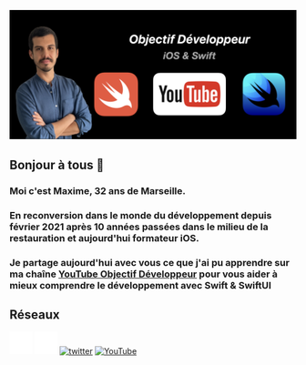 ![Moi c'est Maxime, 32 ans de Marseille.](https://github.com/ObjectifDeveloppeur/ObjectifDeveloppeur/blob/main/banniere.png)

## Bonjour à tous 👋
### Moi c'est Maxime, 32 ans de Marseille.
### En reconversion dans le monde du développement depuis février 2021 après 10 années passées dans le milieu de la restauration et aujourd'hui formateur iOS.
### Je partage aujourd'hui avec vous ce que j'ai pu apprendre sur ma chaîne [YouTube Objectif Développeur](https://www.youtube.com/c/ObjectifDéveloppeur) pour vous aider à mieux comprendre le développement avec Swift & SwiftUI

## Réseaux

[<img src='https://github.com/ObjectifDeveloppeur/ObjectifDeveloppeur/blob/main/linkedin.png' alt='linkedin' height='40'>](https://www.linkedin.com/in/maxime-lathière/) [<img src='https://github.com/ObjectifDeveloppeur/ObjectifDeveloppeur/blob/main/insta.png' alt='instagram' height='40'>](https://www.instagram.com/objectif.developpeur/)  [<img src='https://cdn.jsdelivr.net/npm/simple-icons@3.0.1/icons/twitter.svg' alt='twitter' height='40'>](https://twitter.com/objectif_DeviOS)  [<img src='https://cdn.jsdelivr.net/npm/simple-icons@3.0.1/icons/youtube.svg' alt='YouTube' height='40'>](https://www.youtube.com/channel/UCnB6IjxAedGERhQlmKTF8Rw)  

